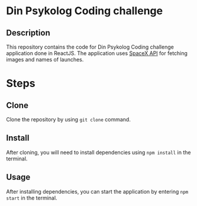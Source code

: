 # Din Psykolog Coding challenge

## Description

This repository contains the code for Din Psykolog Coding challenge application done in ReactJS. The application uses [SpaceX API](https://api.spacexdata.com/v5/launches) for fetching images and names of launches.

# Steps

## Clone

Clone the repository by using `git clone` command.

## Install

After cloning, you will need to install dependencies using `npm install` in the terminal.

## Usage

After installing dependencies, you can start the application by entering `npm start` in the terminal.
